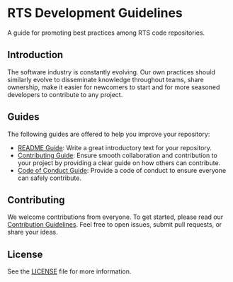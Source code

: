 # RTS Development Guidelines

A guide for promoting best practices among RTS code repositories.

## Introduction

The software industry is constantly evolving. Our own practices should similarly evolve to disseminate knowledge throughout teams, share ownership, make it easier for newcomers to start and for more seasoned developers to contribute to any project.

## Guides

The following guides are offered to help you improve your repository:

- [README Guide](docs/guides/README_GUIDE.md): Write a great introductory text for your repository.
- [Contributing Guide](docs/guides/CONTRIBUTING_GUIDE.md): Ensure smooth collaboration and contribution to your project by providing a clear guide on how others can contribute.
- [Code of Conduct Guide](docs/guides/CODE_OF_CONDUCT_GUIDE.md): Provide a code of conduct to ensure everyone can safely contribute.

## Contributing

We welcome contributions from everyone. To get started, please read our [Contribution Guidelines](docs/CONTRIBUTING.md). Feel free to open issues, submit pull requests, or share your ideas.

## License

See the [LICENSE](LICENSE) file for more information.

